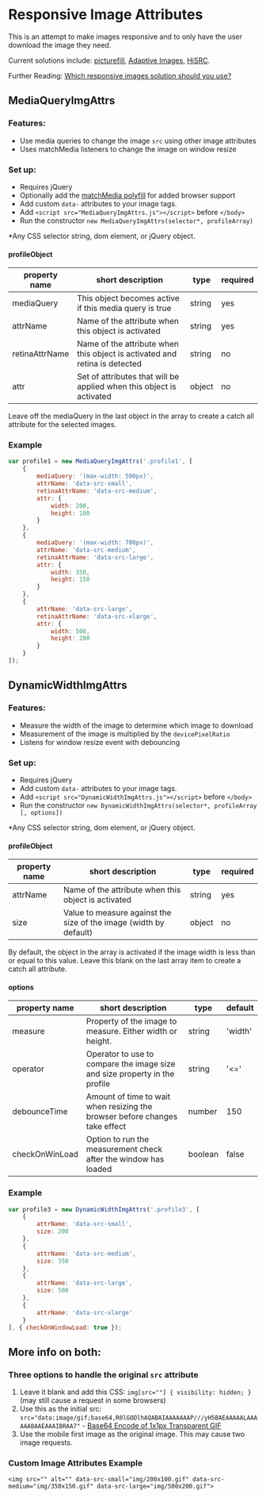 # Responsive Image Attributes

This is an attempt to make images responsive and to only have the user download the image they need.

Current solutions include: [picturefill](https://github.com/scottjehl/picturefill), [Adaptive Images](https://github.com/MattWilcox/Adaptive-Images), [HiSRC](https://github.com/teleject/hisrc).

Further Reading: [Which responsive images solution should you use?](http://css-tricks.com/which-responsive-images-solution-should-you-use/)

## MediaQueryImgAttrs

### Features:
* Use media queries to change the image `src` using other image attributes
* Uses matchMedia listeners to change the image on window resize

### Set up:
* Requires jQuery
* Optionally add the [matchMedia polyfill](https://github.com/paulirish/matchMedia.js/) for added browser support
* Add custom `data-` attributes to your image tags.
* Add `<script src="MediaQueryImgAttrs.js"></script>` before `</body>`
* Run the constructor `new MediaQueryImgAttrs(selector*, profileArray)`

*Any CSS selector string, dom element, or jQuery object.

#### profileObject
| property name  | short description                                                          | type   | required |
|----------------|----------------------------------------------------------------------------|--------|----------|
| mediaQuery     | This object becomes active if this media query is true                     | string | yes      |
| attrName       | Name of the attribute when this object is activated                        | string | yes      |
| retinaAttrName | Name of the attribute when this object is activated and retina is detected | string | no       |
| attr           | Set of attributes that will be applied when this object is activated       | object | no       |

Leave off the mediaQuery in the last object in the array to create a catch all attribute for the selected images.

### Example

```javascript
var profile1 = new MediaQueryImgAttrs('.profile1', [
    {
        mediaQuery: '(max-width: 500px)',
        attrName: 'data-src-small',
        retinaAttrName: 'data-src-medium',
        attr: {
            width: 200,
            height: 100
        }
    },
    {
        mediaQuery: '(max-width: 700px)',
        attrName: 'data-src-medium',
        retinaAttrName: 'data-src-large',
        attr: {
            width: 350,
            height: 150
        }
    },
    {
        attrName: 'data-src-large',
        retinaAttrName: 'data-src-xlarge',
        attr: {
            width: 500,
            height: 200
        }
    }
]);
```

## DynamicWidthImgAttrs

### Features:
* Measure the width of the image to determine which image to download
* Measurement of the image is multiplied by the `devicePixelRatio`
* Listens for window resize event with debouncing

### Set up:
* Requires jQuery
* Add custom `data-` attributes to your image tags.
* Add `<script src="DynamicWidthImgAttrs.js"></script>` before `</body>`
* Run the constructor `new DynamicWidthImgAttrs(selector*, profileArray [, options])`

*Any CSS selector string, dom element, or jQuery object.

#### profileObject
| property name  | short description                                                          | type   | required |
|----------------|----------------------------------------------------------------------------|--------|----------|
| attrName       | Name of the attribute when this object is activated                        | string | yes      |
| size           | Value to measure against the size of the image (width by default)          | object | no       |

By default, the object in the array is activated if the image width is less than or equal to this value. Leave this blank on the last array item to create a catch all attribute.

#### options
| property name  | short description                                                          | type   | default  |
|----------------|----------------------------------------------------------------------------|--------|----------|
| measure        | Property of the image to measure. Either width or height.                  | string | 'width'  |
| operator       | Operator to use to compare the image size and size property in the profile | string | '<='     |
| debounceTime   | Amount of time to wait when resizing the browser before changes take effect| number | 150      |
| checkOnWinLoad | Option to run the measurement check after the window has loaded            | boolean| false    |

### Example

```javascript
var profile3 = new DynamicWidthImgAttrs('.profile3', [
    {
        attrName: 'data-src-small',
        size: 200
    },
    {
        attrName: 'data-src-medium',
        size: 350
    },
    {
        attrName: 'data-src-large',
        size: 500
    },
    {
        attrName: 'data-src-xlarge'
    }
], { checkOnWindowLoad: true });
```

## More info on both:

### Three options to handle the original `src` attribute
1. Leave it blank and add this CSS: `img[src=""] { visibility: hidden; }` (may still cause a request in some browsers)
2. Use this as the initial src: `src="data:image/gif;base64,R0lGODlhAQABAIAAAAAAAP///yH5BAEAAAAALAAAAAABAAEAAAIBRAA7"` - [Base64 Encode of 1x1px Transparent GIF](http://css-tricks.com/snippets/html/base64-encode-of-1x1px-transparent-gif/)
3. Use the mobile first image as the original image. This may cause two image requests.

### Custom Image Attributes Example
    <img src="" alt="" data-src-small="img/200x100.gif" data-src-medium="img/350x150.gif" data-src-large="img/500x200.gif">
